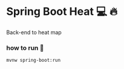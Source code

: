 # Spring Boot Heat :computer: :fire:

Back-end to heat map

### how to run :runner:

```shell
mvnw spring-boot:run
```